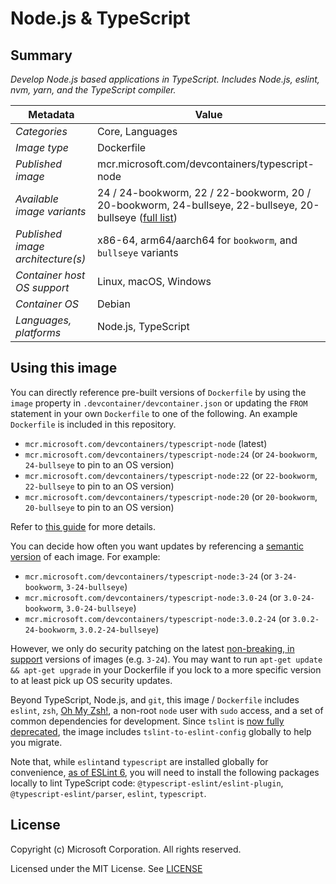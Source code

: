 # Node.js & TypeScript

## Summary

*Develop Node.js based applications in TypeScript. Includes Node.js, eslint, nvm, yarn, and the TypeScript compiler.*

| Metadata                          | Value                                                                                                                                                                           |  
|-----------------------------------|---------------------------------------------------------------------------------------------------------------------------------------------------------------------------------|
| *Categories*                      | Core, Languages                                                                                                                                                                 |
| *Image type*                      | Dockerfile                                                                                                                                                                      |
| *Published image*                 | mcr.microsoft.com/devcontainers/typescript-node                                                                                                                                 |
| *Available image variants*        | 24 / 24-bookworm, 22 / 22-bookworm, 20 / 20-bookworm, 24-bullseye, 22-bullseye, 20-bullseye ([full list](https://mcr.microsoft.com/v2/devcontainers/typescript-node/tags/list)) |
| *Published image architecture(s)* | x86-64, arm64/aarch64 for `bookworm`, and `bullseye` variants                                                                                                                   |
| *Container host OS support*       | Linux, macOS, Windows                                                                                                                                                           |
| *Container OS*                    | Debian                                                                                                                                                                          |
| *Languages, platforms*            | Node.js, TypeScript                                                                                                                                                             |

## Using this image

You can directly reference pre-built versions of `Dockerfile` by using the `image` property in
`.devcontainer/devcontainer.json` or updating the `FROM` statement in your own  `Dockerfile` to one of the following. An
example `Dockerfile` is included in this repository.

- `mcr.microsoft.com/devcontainers/typescript-node` (latest)
- `mcr.microsoft.com/devcontainers/typescript-node:24` (or `24-bookworm`, `24-bullseye` to pin to an OS version)
- `mcr.microsoft.com/devcontainers/typescript-node:22` (or `22-bookworm`, `22-bullseye` to pin to an OS version)
- `mcr.microsoft.com/devcontainers/typescript-node:20` (or `20-bookworm`, `20-bullseye` to pin to an OS version)

Refer to [this guide](https://containers.dev/guide/dockerfile) for more details.

You can decide how often you want updates by referencing a [semantic version](https://semver.org/) of each image. For
example:

- `mcr.microsoft.com/devcontainers/typescript-node:3-24` (or `3-24-bookworm`, `3-24-bullseye`)
- `mcr.microsoft.com/devcontainers/typescript-node:3.0-24` (or `3.0-24-bookworm`, `3.0-24-bullseye`)
- `mcr.microsoft.com/devcontainers/typescript-node:3.0.2-24` (or `3.0.2-24-bookworm`, `3.0.2-24-bullseye`)

However, we only do security patching on the
latest [non-breaking, in support](https://github.com/devcontainers/images/issues/90) versions of images (e.g. `3-24`).
You may want to run `apt-get update && apt-get upgrade` in your Dockerfile if you lock to a more specific version to at
least pick up OS security updates.

Beyond TypeScript, Node.js, and `git`, this image / `Dockerfile` includes `eslint`,
`zsh`, [Oh My Zsh!](https://ohmyz.sh/), a non-root `node` user with `sudo` access, and a set of common dependencies for
development. Since `tslint` is [now fully deprecated](https://github.com/palantir/tslint/issues/4534), the image
includes `tslint-to-eslint-config` globally to help you migrate.

Note that, while `eslint`and `typescript` are installed globally for
convenience, [as of ESLint 6](https://eslint.org/docs/user-guide/migrating-to-6.0.0#-plugins-and-shareable-configs-are-no-longer-affected-by-eslints-location),
you will need to install the following packages locally to lint TypeScript code: `@typescript-eslint/eslint-plugin`,
`@typescript-eslint/parser`, `eslint`, `typescript`.

## License

Copyright (c) Microsoft Corporation. All rights reserved.

Licensed under the MIT License. See [LICENSE](https://github.com/devcontainers/images/blob/main/LICENSE)
